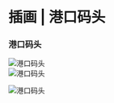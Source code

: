 # 插画 | 港口码头

### 港口码头

![港口码头](https://gitee.com/tangweijuan/cloudimage/raw/master/20210518220129.png)  
![港口码头](https://gitee.com/tangweijuan/cloudimage/raw/master/20210518220129.png)  

![港口码头](https://gitee.com/tangweijuan/cloudimage/raw/master/20210518220129.png)  

